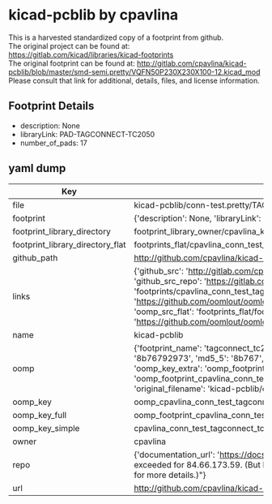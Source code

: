 # kicad-pcblib by cpavlina  
This is a harvested standardized copy of a footprint from github.  
The original project can be found at:  
https://gitlab.com/kicad/libraries/kicad-footprints  
The original footprint can be found at:
http://gitlab.com/cpavlina/kicad-pcblib/blob/master/smd-semi.pretty/VQFN50P230X230X100-12.kicad_mod
Please consult that link for additional, details, files, and license information.  
## Footprint Details
* description: None  
* libraryLink: PAD-TAGCONNECT-TC2050  
* number_of_pads: 17  
## yaml dump  
| Key | Value |  
| --- | --- |  
| file | kicad-pcblib/conn-test.pretty/TAGCONNECT-TC2050.kicad_mod |  
| footprint | {'description': None, 'libraryLink': 'PAD-TAGCONNECT-TC2050', 'number_of_pads': 17} |  
| footprint_library_directory | footprint_library_owner/cpavlina_kicad-pcblib |  
| footprint_library_directory_flat | footprints_flat/cpavlina_conn_test_tagconnect_tc2050/working |  
| github_path | http://github.com/cpavlina/kicad-pcblib/blob/master/conn-test.pretty/TAGCONNECT-TC2050.kicad_mod |  
| links | {'github_src': 'http://gitlab.com/cpavlina/kicad-pcblib/blob/master/smd-semi.pretty/VQFN50P230X230X100-12.kicad_mod', 'github_src_repo': 'https://gitlab.com/kicad/libraries/kicad-footprints', 'oomp_bot': 'footprints/cpavlina_conn_test_tagconnect_tc2050/working', 'oomp_bot_github': 'https://github.com/oomlout/oomlout_oomp_footprint_bot/tree/main/footprints/cpavlina_conn_test_tagconnect_tc2050/working', 'oomp_src_flat': 'footprints_flat/footprints_flat/cpavlina_conn_test_tagconnect_tc2050/working', 'oomp_src_flat_github': 'https://github.com/oomlout/oomlout_oomp_footprint_src/tree/main/footprints_flat/cpavlina_conn_test_tagconnect_tc2050/working'} |  
| name | kicad-pcblib |  
| oomp | {'footprint_name': 'tagconnect_tc2050', 'library_name': 'conn_test', 'md5': '8b76792973411d37f0ca234ca9e0037e', 'md5_10': '8b76792973', 'md5_5': '8b767', 'md5_6': '8b7679', 'oomp_key': 'oomp_cpavlina_conn_test_tagconnect_tc2050', 'oomp_key_extra': 'oomp_footprint_cpavlina_conn_test_tagconnect_tc2050', 'oomp_key_full': 'oomp_footprint_cpavlina_conn_test_tagconnect_tc2050_8b7679', 'oomp_key_simple': 'cpavlina_conn_test_tagconnect_tc2050', 'original_filename': 'kicad-pcblib/conn-test.pretty/TAGCONNECT-TC2050.kicad_mod', 'owner_name': 'cpavlina'} |  
| oomp_key | oomp_cpavlina_conn_test_tagconnect_tc2050 |  
| oomp_key_full | oomp_footprint_cpavlina_conn_test_tagconnect_tc2050 |  
| oomp_key_simple | cpavlina_conn_test_tagconnect_tc2050 |  
| owner | cpavlina |  
| repo | {'documentation_url': 'https://docs.github.com/rest/overview/resources-in-the-rest-api#rate-limiting', 'message': "API rate limit exceeded for 84.66.173.59. (But here's the good news: Authenticated requests get a higher rate limit. Check out the documentation for more details.)"} |  
| url | http://github.com/cpavlina/kicad-pcblib |  

